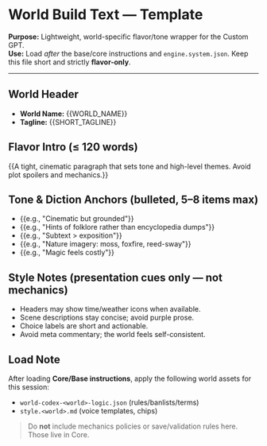 # World Build Text — Template

**Purpose:** Lightweight, world-specific flavor/tone wrapper for the Custom GPT.  
**Use:** Load _after_ the base/core instructions and `engine.system.json`. Keep this file short and strictly **flavor-only**.

---

## World Header

- **World Name:** {{WORLD_NAME}}
- **Tagline:** {{SHORT_TAGLINE}} <!-- one line, e.g., "Amber-lit forests and sly courtly intrigues." -->

## Flavor Intro (≤ 120 words)

{{A tight, cinematic paragraph that sets tone and high-level themes. Avoid plot spoilers and mechanics.}}

## Tone & Diction Anchors (bulleted, 5–8 items max)

- {{e.g., "Cinematic but grounded"}}
- {{e.g., "Hints of folklore rather than encyclopedia dumps"}}
- {{e.g., "Subtext > exposition"}}
- {{e.g., "Nature imagery: moss, foxfire, reed-sway"}}
- {{e.g., "Magic feels costly"}}

## Style Notes (presentation cues only — not mechanics)

- Headers may show time/weather icons when available.
- Scene descriptions stay concise; avoid purple prose.
- Choice labels are short and actionable.
- Avoid meta commentary; the world feels self-consistent.

## Load Note

After loading **Core/Base instructions**, apply the following world assets for this session:

- `world-codex-<world>-logic.json` (rules/banlists/terms)
- `style.<world>.md` (voice templates, chips)

> Do **not** include mechanics policies or save/validation rules here. Those live in Core.
